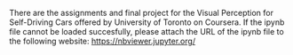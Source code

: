 There are the assignments and final project for the Visual Perception for Self-Driving Cars offered by University of Toronto on Coursera. 
If the ipynb file cannot be loaded succesfully, please attach the URL of the ipynb file to the following website:
https://nbviewer.jupyter.org/
